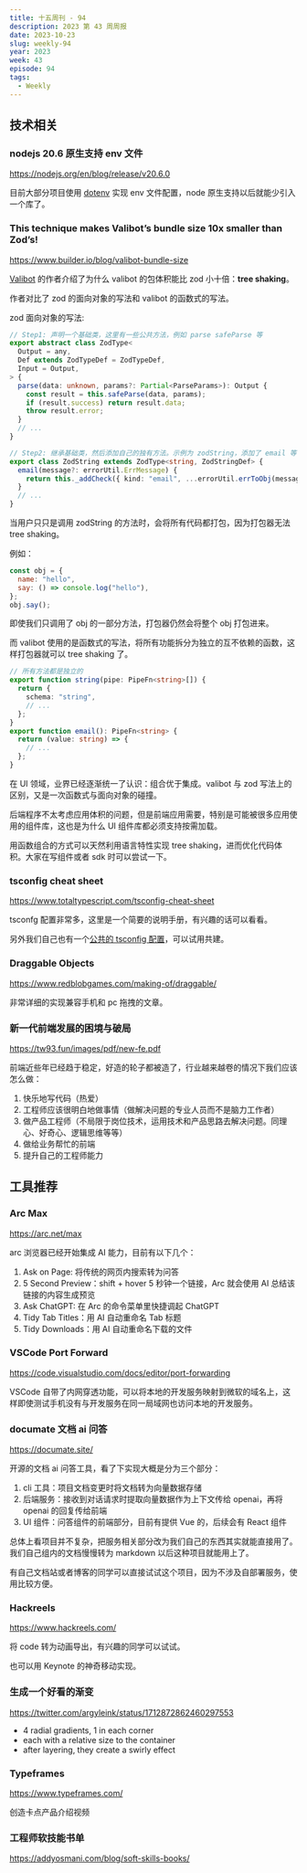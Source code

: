 ```yaml
---
title: 十五周刊 - 94
description: 2023 第 43 周周报
date: 2023-10-23
slug: weekly-94
year: 2023
week: 43
episode: 94
tags:
  - Weekly
---
```




## 技术相关

### nodejs 20.6 原生支持 env 文件

https://nodejs.org/en/blog/release/v20.6.0

目前大部分项目使用 [dotenv](https://github.com/motdotla/dotenv) 实现 env 文件配置，node 原生支持以后就能少引入一个库了。

### This technique makes Valibot’s bundle size 10x smaller than Zod’s!

https://www.builder.io/blog/valibot-bundle-size

[Valibot](https://github.com/valibot) 的作者介绍了为什么 valibot 的包体积能比 zod 小十倍：**tree shaking**。

作者对比了 zod 的面向对象的写法和 valibot 的函数式的写法。

zod 面向对象的写法:

```ts
// Step1: 声明一个基础类，这里有一些公共方法，例如 parse safeParse 等
export abstract class ZodType<
  Output = any,
  Def extends ZodTypeDef = ZodTypeDef,
  Input = Output,
> {
  parse(data: unknown, params?: Partial<ParseParams>): Output {
    const result = this.safeParse(data, params);
    if (result.success) return result.data;
    throw result.error;
  }
  // ...
}

// Step2: 继承基础类，然后添加自己的独有方法。示例为 zodString，添加了 email 等 zodString 的独有方法
export class ZodString extends ZodType<string, ZodStringDef> {
  email(message?: errorUtil.ErrMessage) {
    return this._addCheck({ kind: "email", ...errorUtil.errToObj(message) });
  }
  // ...
}
```

当用户只只是调用 zodString 的方法时，会将所有代码都打包，因为打包器无法 tree shaking。

例如：

```js
const obj = {
  name: "hello",
  say: () => console.log("hello"),
};
obj.say();
```

即使我们只调用了 obj 的一部分方法，打包器仍然会将整个 obj 打包进来。

而 valibot 使用的是函数式的写法，将所有功能拆分为独立的互不依赖的函数，这样打包器就可以 tree shaking 了。

```ts
// 所有方法都是独立的
export function string(pipe: PipeFn<string>[]) {
  return {
    schema: "string",
    // ...
  };
}
export function email(): PipeFn<string> {
  return (value: string) => {
    // ...
  };
}
```

在 UI 领域，业界已经逐渐统一了认识：组合优于集成。valibot 与 zod 写法上的区别，又是一次函数式与面向对象的碰撞。

后端程序不太考虑应用体积的问题，但是前端应用需要，特别是可能被很多应用使用的组件库，这也是为什么 UI 组件库都必须支持按需加载。

用函数组合的方式可以天然利用语言特性实现 tree shaking，进而优化代码体积。大家在写组件或者 sdk 时可以尝试一下。

### tsconfig cheat sheet

https://www.totaltypescript.com/tsconfig-cheat-sheet

tsconfg 配置非常多，这里是一个简要的说明手册，有兴趣的话可以看看。

另外我们自己也有一个[公共的 tsconfig 配置](https://gitlab.corp.youdao.com/hikari/f2e/common-components/velo/-/blob/velo-x/packages/fabric/tsconfig/tsconfig.json)，可以试用共建。

### Draggable Objects

https://www.redblobgames.com/making-of/draggable/

非常详细的实现兼容手机和 pc 拖拽的文章。

### 新一代前端发展的困境与破局

https://tw93.fun/images/pdf/new-fe.pdf

前端近些年已经趋于稳定，好造的轮子都被造了，行业越来越卷的情况下我们应该怎么做：

1. 快乐地写代码（热爱）
2. 工程师应该很明白地做事情（做解决问题的专业人员而不是脑力工作者）
3. 做产品工程师（不局限于岗位技术，运用技术和产品思路去解决问题。同理心、好奇心、逻辑思维等等）
4. 做给业务帮忙的前端
5. 提升自己的工程师能力

## 工具推荐

### Arc Max

https://arc.net/max

arc 浏览器已经开始集成 AI 能力，目前有以下几个：

1. Ask on Page: 将传统的网页内搜索转为问答
2. 5 Second Preview：shift + hover 5 秒钟一个链接，Arc 就会使用 AI 总结该链接的内容生成预览
3. Ask ChatGPT: 在 Arc 的命令菜单里快捷调起 ChatGPT
4. Tidy Tab Titles：用 AI 自动重命名 Tab 标题
5. Tidy Downloads：用 AI 自动重命名下载的文件

### VSCode Port Forward

https://code.visualstudio.com/docs/editor/port-forwarding

VSCode 自带了内网穿透功能，可以将本地的开发服务映射到微软的域名上，这样即使测试手机没有与开发服务在同一局域网也访问本地的开发服务。

### documate 文档 ai 问答

https://documate.site/

开源的文档 ai 问答工具，看了下实现大概是分为三个部分：

1. cli 工具：项目文档变更时将文档转为向量数据存储
2. 后端服务：接收到对话请求时提取向量数据作为上下文传给 openai，再将 openai 的回复传给前端
3. UI 组件：问答组件的前端部分，目前有提供 Vue 的，后续会有 React 组件

总体上看项目并不复杂，把服务相关部分改为我们自己的东西其实就能直接用了。我们自己组内的文档慢慢转为 markdown 以后这种项目就能用上了。

有自己文档站或者博客的同学可以直接试试这个项目，因为不涉及自部署服务，使用比较方便。

### Hackreels

https://www.hackreels.com/

将 code 转为动画导出，有兴趣的同学可以试试。

也可以用 Keynote 的神奇移动实现。

### 生成一个好看的渐变

https://twitter.com/argyleink/status/1712872862460297553

- 4 radial gradients, 1 in each corner
- each with a relative size to the container
- after layering, they create a swirly effect

### Typeframes

https://www.typeframes.com/

创造卡点产品介绍视频

### 工程师软技能书单

https://addyosmani.com/blog/soft-skills-books/
